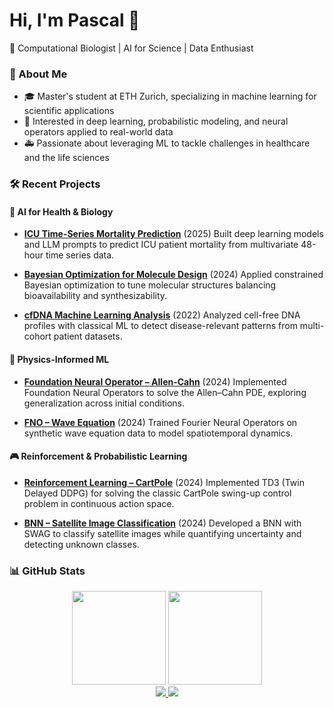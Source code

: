 # Hi, I'm Pascal 👋  
🚀 Computational Biologist | AI for Science | Data Enthusiast  


### 🔬 About Me
- 🎓 Master's student at ETH Zurich, specializing in machine learning for scientific applications  
- 🧠 Interested in deep learning, probabilistic modeling, and neural operators applied to real-world data  
- 🚑 Passionate about leveraging ML to tackle challenges in healthcare and the life sciences


### 🛠 Recent Projects

#### 🧠 AI for Health & Biology

- **[ICU Time-Series Mortality Prediction](https://github.com/pascalbartschi/ICU-TimeSeries-Mortality-Prediction)**  (2025)
  Built deep learning models and LLM prompts to predict ICU patient mortality from multivariate 48-hour time series data.

- **[Bayesian Optimization for Molecule Design](https://github.com/pascalbartschi/bo-molecule-synthetization)**  (2024)
  Applied constrained Bayesian optimization to tune molecular structures balancing bioavailability and synthesizability.

- **[cfDNA Machine Learning Analysis](https://github.com/pascalbartschi/cfDNA-ML-analysis)**  (2022)
  Analyzed cell-free DNA profiles with classical ML to detect disease-relevant patterns from multi-cohort patient datasets.

#### 🌊 Physics-Informed ML 
- **[Foundation Neural Operator – Allen-Cahn](https://github.com/pascalbartschi/foundation-neural-operator-allen-cahn)**  (2024)
  Implemented Foundation Neural Operators to solve the Allen–Cahn PDE, exploring generalization across initial conditions.

- **[FNO – Wave Equation](https://github.com/pascalbartschi/fno-wave-equation)**  (2024)
  Trained Fourier Neural Operators on synthetic wave equation data to model spatiotemporal dynamics.

#### 🎮 Reinforcement & Probabilistic Learning
- **[Reinforcement Learning – CartPole](https://github.com/pascalbartschi/reinforcement-learning-cartpole)**  (2024)
  Implemented TD3 (Twin Delayed DDPG) for solving the classic CartPole swing-up control problem in continuous action space.

- **[BNN – Satellite Image Classification](https://github.com/pascalbartschi/bnn-satellite-img-classification)**  (2024)
  Developed a BNN with SWAG to classify satellite images while quantifying uncertainty and detecting unknown classes.
  
### 📊 GitHub Stats  
<div align="center">
  <img height="150px" src="https://github-readme-stats.vercel.app/api?username=pascalbartschi&show_icons=true&theme=tokyonight&count_private=true" />
  <img height="150px" src="https://github-readme-stats.vercel.app/api/top-langs/?username=pascalbartschi&layout=compact&theme=tokyonight" />
</div>

<!--
### 🌟 Projects  
- Checkout  
- [ESG Rating Tool](https://github.com/your-esg-repo)
-->

<div align="center">
  <a href="https://linkedin.com/in/pascal-baertschi">
    <img src="https://img.shields.io/badge/-LinkedIn-blue?logo=linkedin&logoColor=white&style=flat" />
  </a>
  <a href="mailto:pbaertschi@ethz.ch">
    <img src="https://img.shields.io/badge/-Email-D14836?logo=gmail&logoColor=white&style=flat" />
  </a>
</div>
 
